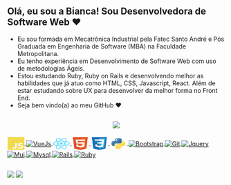 ## Olá, eu sou a Bianca! Sou Desenvolvedora de Software Web ♥

- Eu sou formada em Mecatrônica Industrial pela Fatec Santo André e Pós Graduada em Engenharia de Software (MBA) na Faculdade Metropolitana.
- Eu tenho experiência em Desenvolvimento de Software Web com uso de metodologias Ágeis.
- Estou estudando Ruby, Ruby on Rails e desenvolvendo melhor as habilidades que já atuo como HTML, CSS, Javascript, React. Além de estar estudando sobre UX para desenvolver da melhor forma no Front End.
- Seja bem vindo(a) ao meu GitHub ♥

##

<div align="center">
  <a href="https://github.com/BiancaBianchi">
  <img height="170em" src="https://github-readme-stats.vercel.app/api/top-langs/?username=BiancaBianchi&layout=compact&langs_count=7&theme=dracula"/>
</div>
<div style="display: inline_block"><br>
  <img align="center" alt="Js" height="30" width="40" src="https://raw.githubusercontent.com/devicons/devicon/master/icons/javascript/javascript-plain.svg">
<img align="center" alt="VueJs" height="30" width="40" src="https://cdn.jsdelivr.net/gh/devicons/devicon/icons/vuejs/vuejs-original.svg" />

  <img align="center" alt="React" height="30" width="40" src="https://raw.githubusercontent.com/devicons/devicon/master/icons/react/react-original.svg">
  <img align="center" alt="HTML" height="30" width="40" src="https://raw.githubusercontent.com/devicons/devicon/master/icons/html5/html5-original.svg">
  <img align="center" alt="CSS" height="30" width="40" src="https://raw.githubusercontent.com/devicons/devicon/master/icons/css3/css3-original.svg">
  <img align="center" alt="Python" height="30" width="40" src="https://raw.githubusercontent.com/devicons/devicon/master/icons/python/python-original.svg">
  <img align="center" alt="Bootstrap" height="30" width="40" src="https://cdn.jsdelivr.net/gh/devicons/devicon/icons/bootstrap/bootstrap-original.svg" />
  <img align="center" alt="Git" height="30" width="40" src="https://cdn.jsdelivr.net/gh/devicons/devicon/icons/git/git-original.svg" />
  <img align="center" alt="Jquery" height="30" width="40"src="https://cdn.jsdelivr.net/gh/devicons/devicon/icons/jquery/jquery-original.svg" />
  <img align="center" alt="Mui" height="30" width="40" src="https://cdn.jsdelivr.net/gh/devicons/devicon/icons/materialui/materialui-original.svg" />
  <img align="center" alt="Mysql" height="30" width="40" src="https://cdn.jsdelivr.net/gh/devicons/devicon/icons/mysql/mysql-original.svg" />
  <img align="center" alt="Rails" height="30" width="40" src="https://cdn.jsdelivr.net/gh/devicons/devicon/icons/rails/rails-plain.svg" />
  <img align="center" alt="Ruby" height="30" width="40" src="https://cdn.jsdelivr.net/gh/devicons/devicon/icons/ruby/ruby-original.svg" />

</div>
  
  ##
 
<div> 
   <a href = "mailto:biancabianchideoleite@gmail.com"><img src="https://img.shields.io/badge/-Gmail-%23333?style=for-the-badge&logo=gmail&logoColor=white" target="_blank"></a>
  <a href="https://www.linkedin.com/in/bianca-bianchi-deoleite/" target="_blank"><img src="https://img.shields.io/badge/-LinkedIn-%230077B5?style=for-the-badge&logo=linkedin&logoColor=white" target="_blank"></a> 

</div>
